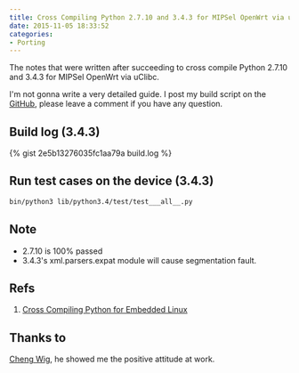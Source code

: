 ```yaml
---
title: Cross Compiling Python 2.7.10 and 3.4.3 for MIPSel OpenWrt via uClibc with SSL and SQLite support
date: 2015-11-05 18:33:52
categories:
- Porting
---
```


The notes that were written after succeeding to cross compile Python 2.7.10 and 3.4.3 for MIPSel OpenWrt via uClibc.
<!-- more -->
I'm not gonna write a very detailed guide. I post my build script on the [GitHub](https://github.com/changyuheng/cpython-for-openwrt-mips/blob/3.4.3/build.sh), please leave a comment if you have any question.

## Build log (3.4.3)

{% gist 2e5b13276035fc1aa79a build.log %}

## Run test cases on the device (3.4.3)

```sh
bin/python3 lib/python3.4/test/test___all__.py
```

## Note

* 2.7.10 is 100% passed
* 3.4.3's xml.parsers.expat module will cause segmentation fault.

## Refs

1. [Cross Compiling Python for Embedded Linux](http://randomsplat.com/id5-cross-compiling-python-for-embedded-linux.html)

## Thanks to

[Cheng Wig](https://tw.linkedin.com/pub/cheng-wig/90/1a1/896), he showed me the positive attitude at work.
